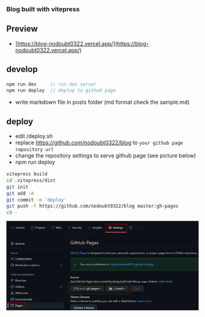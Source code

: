 ### Blog built with vitepress

## Preview

-   [https://blog-nodoubt0322.vercel.app/](https://blog-nodoubt0322.vercel.app/)

## develop

```js
npm run dev     // run dev server
npm run deploy  // deploy to github page
```

-   write markdown file in posts folder (md format check the sample.md)

## deploy

-   edit /deploy.sh
-   replace https://github.com/nodoubt0322/blog to `your github page repository url`
-   change the repository settings to serve github page (see picture below)
-   npm run deploy

```sh
vitepress build
cd .vitepress/dist
git init
git add -A
git commit -m 'deploy'
git push -f https://github.com/nodoubt0322/blog master:gh-pages
cd -
```

![github page](./posts/images/github_page.png)
